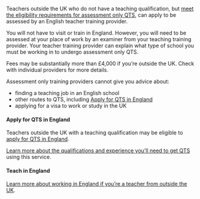 Teachers outside the UK who do not have a teaching qualification, but [meet the eligibility requirements for assessment only QTS](https://www.gov.uk/government/publications/apply-for-qualified-teacher-status-qts-if-you-teach-outside-the-uk/routes-to-qualified-teacher-status-qts-for-teachers-and-those-with-teaching-experience-outside-the-uk#apply-for-assessment-only-qts), can apply to be assessed by an English teacher training provider. 

You will not have to visit or train in England. However, you will need to be assessed at your place of work by an examiner from your teaching training provider. Your teacher training provider can explain what type of school you must be working in to undergo assessment only QTS.

Fees may be substantially more than £4,000 if you’re outside the UK. Check with individual providers for more details.

Assessment only training providers cannot give you advice about:

* finding a teaching job in an English school
* other routes to QTS, including [Apply for QTS in England](https://www.gov.uk/government/publications/awarding-qualified-teacher-status-to-overseas-teachers/a-fairer-approach-to-awarding-qts-to-overseas-teachers--2)
* applying for a visa to work or study in the UK

#### Apply for QTS in England

Teachers outside the UK with a teaching qualification may be eligible to [apply for QTS in England](https://apply-for-qts-in-england.education.gov.uk/eligibility/start). 

[Learn more about the qualifications and experience you’ll need to get QTS](https://www.gov.uk/government/publications/awarding-qualified-teacher-status-to-overseas-teachers/a-fairer-approach-to-awarding-qts-to-overseas-teachers--2#:~:text=What%20you%27ll%20need%20to,every%20country%20in%20the%20world) using this service. 

#### Teach in England

[Learn more about working in England if you’re a teacher from outside the UK](/non-uk-teachers/teach-in-england-if-you-trained-overseas#apply-for-qualified-teacher-status-qts).

